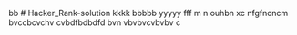 bb # Hacker_Rank-solution
kkkk
bbbbb
yyyyy
fff
m n
ouhbn 
xc
nfgfncncm
bvccbcvchv
cvbdfbdbdfd
bvn vbvbvcvbvbv
c
